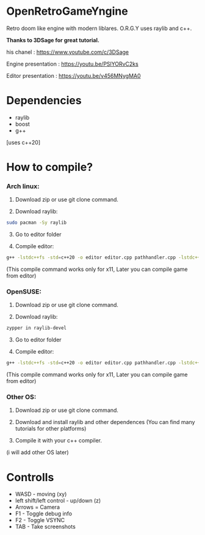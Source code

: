 # OpenRetroGameYngine

Retro doom like engine with modern liblares. O.R.G.Y uses raylib and c++.

**Thanks to 3DSage for great tutorial.**

his chanel : https://www.youtube.com/c/3DSage

Engine presentation : https://youtu.be/PSlYORvC2ks

Editor presentation : https://youtu.be/v456MNygMA0

# Dependencies
* raylib
* boost
* g++

[uses c++20]

# How to compile?

### **Arch linux:**

1. Download zip or use git clone command.

2. Download raylib:
```sh
sudo pacman -Sy raylib
```
3. Go to editor folder

4. Compile editor:
```sh
g++ -lstdc++fs -std=c++20 -o editor editor.cpp pathhandler.cpp -lstdc++fs -lraylib -lGL -lm -lpthread -ldl -lrt -lX11
```
(This compile command works only for x11, Later you can compile game from editor)

### **OpenSUSE:**

1. Download zip or use git clone command.

2. Download raylib:
```sh
zypper in raylib-devel
```

3. Go to editor folder

4. Compile editor:
```sh
g++ -lstdc++fs -std=c++20 -o editor editor.cpp pathhandler.cpp -lstdc++fs -lraylib -lGL -lm -lpthread -ldl -lrt -lX11
```
(This compile command works only for x11, Later you can compile game from editor)

### **Other OS:**

1. Download zip or use git clone command.

2. Download and install raylib and other dependences (You can find many tutorials for other platforms)

3. Compile it with your c++ compiler.

(i will add other OS later)

# Controlls

* WASD - moving (xy)
* left shift/left control - up/down (z)
* Arrows = Camera
* F1 - Toggle debug info
* F2 - Toggle VSYNC
* TAB - Take screenshots








